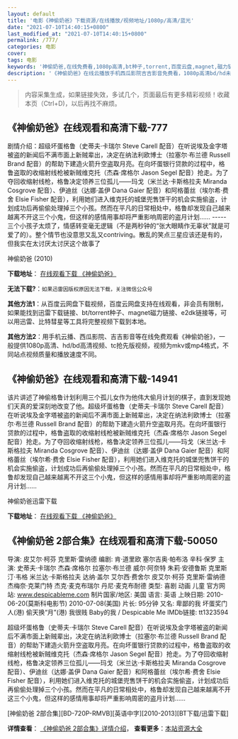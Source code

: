 ```yaml
---
layout: default
title: '电影《神偷奶爸》下载资源/在线播放/视频地址/1080p/高清/蓝光'
date: "2021-07-10T14:40:15+0800"
last_modified_at: "2021-07-10T14:40:15+0800"
permalink: /777/
categories: 电影
cover:
tags: 电影
keywords: '神偷奶爸,在线免费看,1080p高清,bt种子,torrent,百度云盘,magnet,磁力链,迅雷下载资源'
description: '《神偷奶爸》在线云播放手机西瓜影院吉吉影音免费看，1080p高清bd/hd未删减完整版和tc抢先枪版，mkv/mp4格式，附带bt/torrent种子、magnet/磁力链、百度云盘、网盘资源迅雷下载链接'
---
```


>内容采集生成，如果链接失效，多试几个，页面最后有更多精彩视频！收藏本页（Ctrl+D)，以后再找不麻烦。


## 《神偷奶爸》在线观看和高清下载-777

剧情介绍：超级坏蛋格鲁（史蒂夫·卡瑞尔 Steve Carell 配音）在听说埃及金字塔被盗的新闻后不满市面上新贼辈出，决定在纳法利欧博士（拉塞尔·布兰德 Russell Brand 配音）的帮助下建造火箭升空盗取月亮。在向坏蛋银行贷款的过程中，格鲁盗取的收缩射线枪被新贼维克托（杰森·席格尔 Jason Segel 配音）抢走。为了夺回收缩射线枪，格鲁决定领养三位孤儿——玛戈（米兰达·卡斯格拉夫 Miranda Cosgrove 配音）、伊迪丝（达娜·盖伊 Dana Gaier 配音）和阿格蕾丝（埃尔希·费舍 Elsie Fisher 配音），利用她们进入维克托的城堡兜售饼干的机会实施偷盗，计划成功后再偷偷处理掉三个小孩。然而在平凡的日常相处中，格鲁却发现自己越来越离不开这三个小鬼，但这样的感情用事却将严重影响周密的盗月计划…… ----- 三个小孩子太烦了，情感转变毫无逻辑（不是两秒钟的“张大眼睛作无辜状”就是可爱了的）。整个情节也没意思又乱又contriving。散乱的笑点三星应该还是有的，但我实在太讨厌太讨厌这个故事了


神偷奶爸 (2010)

**下载地址**： [在线观看下载 《神偷奶爸》](https://www.btbtdy.me/btdy/dy4416.html) 


**无法下载?**：`如果迅雷因版权原因无法下载，关注微信公众号 `

**其他方法1**：从百度云网盘下载视频，百度云网盘支持在线观看，非会员有限制，如果能找到迅雷下载链接、bt/torrent种子、magnet磁力链接、e2dk链接等，可以用迅雷、比特彗星等工具将完整视频下载到本地。

**其他方法2**：用手机云播、西瓜影院、吉吉影音等在线免费观看《神偷奶爸》，一般提供1080p高清、hd/bd高清视频、tc抢先版视频，视频为mkv或mp4格式，不同站点视频质量和播放速度不同。


## 《神偷奶爸》在线观看和高清下载-14941

该片讲述了神偷格鲁计划利用三个孤儿女作为他伟大偷月计划的棋子，直到发现她们天真的爱深刻地改变了他。超级坏蛋格鲁（史蒂夫·卡瑞尔 Steve Carell 配音）在听说埃及金字塔被盗的新闻后不满市面上新贼辈出，决定在纳法利欧博士（拉塞尔·布兰德 Russell Brand 配音）的帮助下建造火箭升空盗取月亮。在向坏蛋银行贷款的过程中，格鲁盗取的收缩射线枪被新贼维克托（杰森·席格尔 Jason Segel 配音）抢走。为了夺回收缩射线枪，格鲁决定领养三位孤儿——玛戈（米兰达·卡斯格拉夫 Miranda Cosgrove 配音）、伊迪丝（达娜·盖伊 Dana Gaier 配音）和阿格蕾丝（埃尔希·费舍 Elsie Fisher 配音），利用她们进入维克托的城堡兜售饼干的机会实施偷盗，计划成功后再偷偷处理掉三个小孩。然而在平凡的日常相处中，格鲁却发现自己越来越离不开这三个小鬼，但这样的感情用事却将严重影响周密的盗月计划……


神偷奶爸迅雷下载

**下载地址**： [在线观看下载 《神偷奶爸》](https://www.993dy.com//vod-detail-id-27983.html) 


## 《神偷奶爸 2部合集》在线观看和高清下载-50050

导演: 皮艾尔·柯芬 克里斯·雷纳德 编剧: 肯·道里欧 塞尔吉奥·帕布洛 辛科·保罗 主演: 史蒂夫·卡瑞尔 杰森·席格尔 拉塞尔·布兰德 威尔·阿奈特 朱莉·安德鲁斯 克里斯汀·韦格 米兰达·卡斯格拉夫 达纳·盖尔 艾尔西·费舍尔 皮艾尔·柯芬 克里斯·雷纳德 杰梅奈·克莱门特 杰克·麦克布瑞尔 丹尼·麦克布耐德 类型: 喜剧 动画 儿童 官方网站: www.despicableme.com 制片国家/地区: 美国 语言: 英语 上映日期: 2010-06-20(莫斯科电影节) 2010-07-08(美国) 片长: 95分钟 又名: 卑鄙的我 坏蛋奖门人(港) 偷天换“月”(港) 我很贱 Baby的我 / Despicable Me IMDb链接: tt1323594

超级坏蛋格鲁（史蒂夫·卡瑞尔 Steve Carell 配音）在听说埃及金字塔被盗的新闻后不满市面上新贼辈出，决定在纳法利欧博士（拉塞尔·布兰德 Russell Brand 配音）的帮助下建造火箭升空盗取月亮。在向坏蛋银行贷款的过程中，格鲁盗取的收缩射线枪被新贼维克托（杰森·席格尔 Jason Segel 配音）抢走。为了夺回收缩射线枪，格鲁决定领养三位孤儿——玛戈（米兰达·卡斯格拉夫 Miranda Cosgrove 配音）、伊迪丝（达娜·盖伊 Dana Gaier 配音）和阿格蕾丝（埃尔希·费舍 Elsie Fisher 配音），利用她们进入维克托的城堡兜售饼干的机会实施偷盗，计划成功后再偷偷处理掉三个小孩。然而在平凡的日常相处中，格鲁却发现自己越来越离不开这三个小鬼，但这样的感情用事却将严重影响周密的盗月计划……


[神偷奶爸 2部合集][BD-720P-RMVB][英语中字][2010-2013][BT下载/迅雷下载]

**详情查看**： [《神偷奶爸 2部合集》详情介绍](/movie/50050/)， **查看更多**：[本站资源大全](/movie/t/all/)

